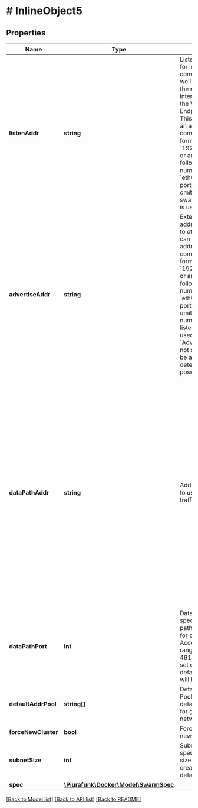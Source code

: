 # # InlineObject5

## Properties

Name | Type | Description | Notes
------------ | ------------- | ------------- | -------------
**listenAddr** | **string** | Listen address used for inter-manager communication, as well as determining the networking interface used for the VXLAN Tunnel Endpoint (VTEP). This can either be an address/port combination in the form &#x60;192.168.1.1:4567&#x60;, or an interface followed by a port number, like &#x60;eth0:4567&#x60;. If the port number is omitted, the default swarm listening port is used. | [optional] 
**advertiseAddr** | **string** | Externally reachable address advertised to other nodes. This can either be an address/port combination in the form &#x60;192.168.1.1:4567&#x60;, or an interface followed by a port number, like &#x60;eth0:4567&#x60;. If the port number is omitted, the port number from the listen address is used. If &#x60;AdvertiseAddr&#x60; is not specified, it will be automatically detected when possible. | [optional] 
**dataPathAddr** | **string** | Address or interface to use for data path traffic (format: &#x60;&lt;ip|interface&gt;&#x60;), for example,  &#x60;192.168.1.1&#x60;, or an interface, like &#x60;eth0&#x60;. If &#x60;DataPathAddr&#x60; is unspecified, the same address as &#x60;AdvertiseAddr&#x60; is used.  The &#x60;DataPathAddr&#x60; specifies the address that global scope network drivers will publish towards other nodes in order to reach the containers running on this node. Using this parameter it is possible to separate the container data traffic from the management traffic of the cluster. | [optional] 
**dataPathPort** | **int** | DataPathPort specifies the data path port number for data traffic. Acceptable port range is 1024 to 49151. if no port is set or is set to 0, default port 4789 will be used. | [optional] 
**defaultAddrPool** | **string[]** | Default Address Pool specifies default subnet pools for global scope networks. | [optional] 
**forceNewCluster** | **bool** | Force creation of a new swarm. | [optional] 
**subnetSize** | **int** | SubnetSize specifies the subnet size of the networks created from the default subnet pool | [optional] 
**spec** | [**\Piurafunk\Docker\Model\SwarmSpec**](SwarmSpec.md) |  | [optional] 

[[Back to Model list]](../../README.md#documentation-for-models) [[Back to API list]](../../README.md#documentation-for-api-endpoints) [[Back to README]](../../README.md)


